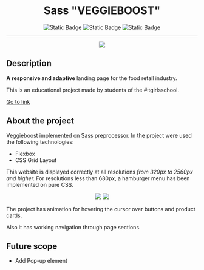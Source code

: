 <div align="center">
<h1>Sass "VEGGIEBOOST"</h1>
</div>

<div align="center">
<img alt="Static Badge" src="https://img.shields.io/badge/made%20by-%23itgirlsschool-violet">
<img alt="Static Badge" src="https://img.shields.io/badge/Dart%20Sass-1.77.8-green">
<img alt="Static Badge" src="https://img.shields.io/badge/SCSS-70.8%25-blue">
</div>

---

<div align="center">
<img src="./readme-assets/veggieboost.jpeg">
</div>

## Description

**A responsive and adaptive** landing page for the food retail industry.

This is an educational project made by students of the #itgirlsschool.

[Go to link](https://lynchdiva.github.io/veggie-boost/)

## About the project

Veggieboost implemented on Sass preprocessor. In the project were used the following technologies:

- Flexbox
- CSS Grid Layout

This website is displayed correctly at all resolutions _from 320px to 2560px and higher._ For resolutions less than 680px, a hamburger menu has been implemented on pure CSS.

<div align="center">
<img src="./readme-assets/start.png">
<img src="./readme-assets/Menu.png">
</div>

The project has animation for hovering the cursor over buttons and product cards.

Also it has working navigation through page sections.

## Future scope

- Add Pop-up element
